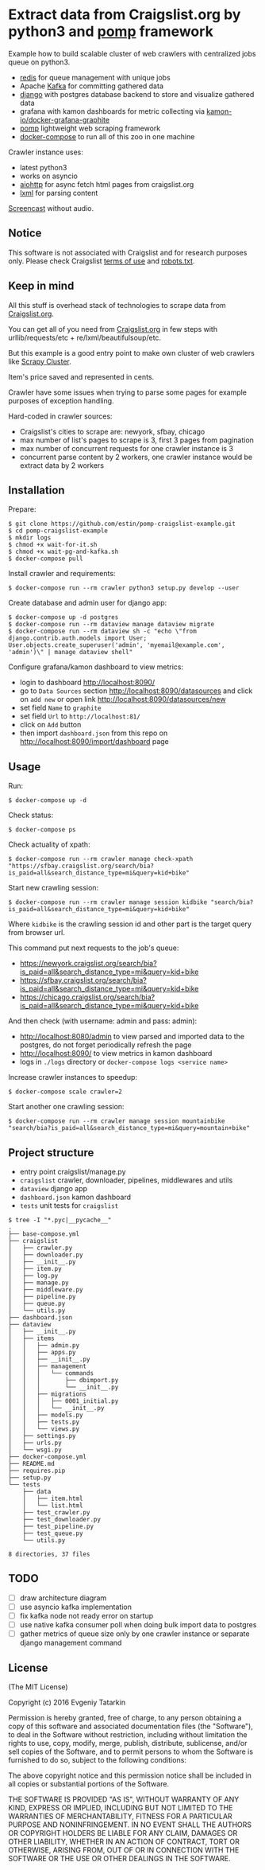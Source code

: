 # Extract data from Craigslist.org by python3 and [pomp](https://bitbucket.org/estin/pomp) framework

Example how to build scalable cluster of web crawlers with centralized jobs queue on python3.

- [redis](http://redis.io/) for queue management with unique jobs
- Apache [Kafka](http://kafka.apache.org/) for committing gathered data
- [django](https://www.djangoproject.com/) with postgres database backend to store and visualize gathered data
- grafana with kamon dashboards for metric collecting via [kamon-io/docker-grafana-graphite](https://github.com/kamon-io/docker-grafana-graphite)
- [pomp](https://bitbucket.org/estin/pomp) lightweight web scraping framework
- [docker-compose](https://docs.docker.com/compose/) to run all of this zoo in one machine

Crawler instance uses:

- latest python3
- works on asyncio
- [aiohttp](http://aiohttp.readthedocs.org/en/stable/) for async fetch html pages from craigslist.org
- [lxml](http://lxml.de/) for parsing content

[Screencast](https://drive.google.com/file/d/0BzRf6g_VWuIjZDUxMGc1Q1ZScFk/view?usp=sharing) without audio.

## Notice

This software is not associated with Craigslist and for research purposes only.
Please check Craigslist [terms of use](https://www.craigslist.org/about/terms.of.use) and [robots.txt](http://craigslist.org/robots.txt).

## Keep in mind

All this stuff is overhead stack of technologies to scrape data from [Craigslist.org](https://www.craigslist.org/).

You can get all of you need from [Craigslist.org](https://www.craigslist.org/) in few steps with urllib/requests/etc + re/lxml/beautifulsoup/etc.

But this example is a good entry point to make own cluster of web crawlers like [Scrapy Cluster](https://github.com/istresearch/scrapy-cluster).

Item's price saved and represented in cents.

Crawler have some issues when trying to parse some pages for example purposes of exception handling.

Hard-coded in crawler sources:

- Craigslist's cities to scrape are: newyork, sfbay, chicago
- max number of list's pages to scrape is 3, first 3 pages from pagination
- max number of concurrent requests for one crawler instance is 3
- concurrent parse content by 2 workers, one crawler instance would be extract data by 2 workers

## Installation

Prepare:

    $ git clone https://github.com/estin/pomp-craigslist-example.git
    $ cd pomp-craigslist-example
    $ mkdir logs
    $ chmod +x wait-for-it.sh
    $ chmod +x wait-pg-and-kafka.sh
    $ docker-compose pull

Install crawler and requirements:

    $ docker-compose run --rm crawler python3 setup.py develop --user

Create database and admin user for django app:

    $ docker-compose up -d postgres
    $ docker-compose run --rm dataview manage dataview migrate
    $ docker-compose run --rm dataview sh -c "echo \"from django.contrib.auth.models import User; User.objects.create_superuser('admin', 'myemail@example.com', 'admin')\" | manage dataview shell"

Configure grafana/kamon dashboard to view metrics:

- login to dashboard <http://localhost:8090/>
- go to `Data Sources` section <http://localhost:8090/datasources>
and click on `add new` or open link <http://localhost:8090/datasources/new>
- set field `Name` to `graphite`
- set field `Url` to `http://localhost:81/`
- click on `Add` button
- then import `dashboard.json` from this repo on <http://localhost:8090/import/dashboard> page

## Usage

Run:

    $ docker-compose up -d

Check status:

    $ docker-compose ps

Check actuality of xpath:

    $ docker-compose run --rm crawler manage check-xpath "https://sfbay.craigslist.org/search/bia?is_paid=all&search_distance_type=mi&query=kid+bike"

Start new crawling session:

    $ docker-compose run --rm crawler manage session kidbike "search/bia?is_paid=all&search_distance_type=mi&query=kid+bike"

Where `kidbike` is the crawling session id and other part is the target query from browser url.

This command put next requests to the job's queue:

- <https://newyork.craigslist.org/search/bia?is_paid=all&search_distance_type=mi&query=kid+bike>
- <https://sfbay.craigslist.org/search/bia?is_paid=all&search_distance_type=mi&query=kid+bike>
- <https://chicago.craigslist.org/search/bia?is_paid=all&search_distance_type=mi&query=kid+bike>

And then check (with username: admin and pass: admin):

- <http://localhost:8080/admin> to view parsed and imported data to the postgres, do not forget periodically refresh the page
- <http://localhost:8090/> to view metrics in kamon dashboard
- logs in `./logs` directory or `docker-compose logs <service name>`


Increase crawler instances to speedup:

    $ docker-compose scale crawler=2

Start another one crawling session:

    $ docker-compose run --rm crawler manage session mountainbike "search/bia?is_paid=all&search_distance_type=mi&query=mountain+bike"


## Project structure

- entry point craigslist/manage.py
- `craigslist` crawler, downloader, pipelines, middlewares and utils
- `dataview` django app
- `dashboard.json` kamon dashboard
- `tests` unit tests for `craigslist`

```
$ tree -I "*.pyc|__pycache__"
.
├── base-compose.yml
├── craigslist
│   ├── crawler.py
│   ├── downloader.py
│   ├── __init__.py
│   ├── item.py
│   ├── log.py
│   ├── manage.py
│   ├── middleware.py
│   ├── pipeline.py
│   ├── queue.py
│   └── utils.py
├── dashboard.json
├── dataview
│   ├── __init__.py
│   ├── items
│   │   ├── admin.py
│   │   ├── apps.py
│   │   ├── __init__.py
│   │   ├── management
│   │   │   └── commands
│   │   │       ├── dbimport.py
│   │   │       └── __init__.py
│   │   ├── migrations
│   │   │   ├── 0001_initial.py
│   │   │   └── __init__.py
│   │   ├── models.py
│   │   ├── tests.py
│   │   └── views.py
│   ├── settings.py
│   ├── urls.py
│   └── wsgi.py
├── docker-compose.yml
├── README.md
├── requires.pip
├── setup.py
└── tests
    ├── data
    │   ├── item.html
    │   └── list.html
    ├── test_crawler.py
    ├── test_downloader.py
    ├── test_pipeline.py
    ├── test_queue.py
    └── utils.py

8 directories, 37 files
```


## TODO

- [ ] draw architecture diagram
- [ ] use asyncio kafka implementation
- [ ] fix kafka node not ready error on startup
- [ ] use native kafka consumer poll when doing bulk import data to postgres
- [ ] gather metrics of queue size only by one crawler instance or separate django management command

## License

(The MIT License)

Copyright (c) 2016 Evgeniy Tatarkin

Permission is hereby granted, free of charge, to any person obtaining
a copy of this software and associated documentation files (the
"Software"), to deal in the Software without restriction, including
without limitation the rights to use, copy, modify, merge, publish,
distribute, sublicense, and/or sell copies of the Software, and to
permit persons to whom the Software is furnished to do so, subject to
the following conditions:

The above copyright notice and this permission notice shall be
included in all copies or substantial portions of the Software.

THE SOFTWARE IS PROVIDED "AS IS", WITHOUT WARRANTY OF ANY KIND,
EXPRESS OR IMPLIED, INCLUDING BUT NOT LIMITED TO THE WARRANTIES OF
MERCHANTABILITY, FITNESS FOR A PARTICULAR PURPOSE AND
NONINFRINGEMENT. IN NO EVENT SHALL THE AUTHORS OR COPYRIGHT HOLDERS BE
LIABLE FOR ANY CLAIM, DAMAGES OR OTHER LIABILITY, WHETHER IN AN ACTION
OF CONTRACT, TORT OR OTHERWISE, ARISING FROM, OUT OF OR IN CONNECTION
WITH THE SOFTWARE OR THE USE OR OTHER DEALINGS IN THE SOFTWARE.

